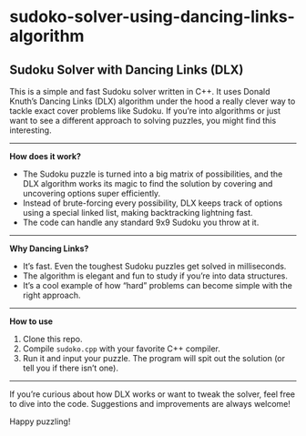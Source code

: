 # sudoko-solver-using-dancing-links-algorithm
## Sudoku Solver with Dancing Links (DLX)
This is a simple and fast Sudoku solver written in C++. It uses Donald Knuth’s Dancing Links (DLX) algorithm under the hood a really clever way to tackle exact cover problems like Sudoku. If you’re into algorithms or just want to see a different approach to solving puzzles, you might find this interesting.

---

**How does it work?**

- The Sudoku puzzle is turned into a big matrix of possibilities, and the DLX algorithm works its magic to find the solution by covering and uncovering options super efficiently.
- Instead of brute-forcing every possibility, DLX keeps track of options using a special linked list, making backtracking lightning fast.
- The code can handle any standard 9x9 Sudoku you throw at it.

---

**Why Dancing Links?**

- It’s fast. Even the toughest Sudoku puzzles get solved in milliseconds.
- The algorithm is elegant and fun to study if you’re into data structures.
- It’s a cool example of how “hard” problems can become simple with the right approach.

---

**How to use**

1. Clone this repo.
2. Compile `sudoko.cpp` with your favorite C++ compiler.
3. Run it and input your puzzle. The program will spit out the solution (or tell you if there isn’t one).

---

If you’re curious about how DLX works or want to tweak the solver, feel free to dive into the code. Suggestions and improvements are always welcome!

Happy puzzling!
